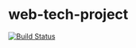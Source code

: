# web-tech-project
[![Build Status](https://travis-ci.org/julialin94/web-tech-project.svg)](https://travis-ci.org/julialin94/web-tech-project)
